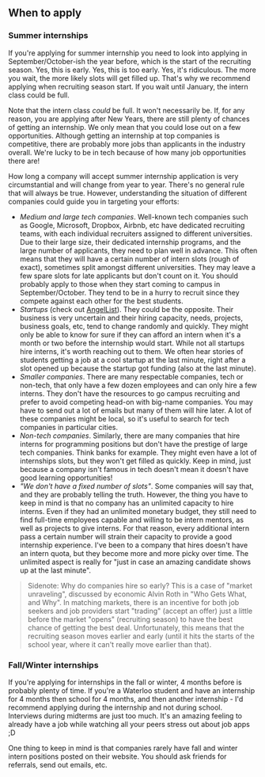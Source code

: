 ## When to apply

### Summer internships

If you're applying for summer internship you need to look into applying in September/October-ish the year before, which is the start of the recruiting season. Yes, this is early. Yes, this is too early. Yes, it's ridiculous. The more you wait, the more likely slots will get filled up. That's why we recommend applying when recruiting season start. If you wait until January, the intern class could be full.

Note that the intern class _could_ be full. It won't necessarily be. If, for any reason, you are applying after New Years, there are still plenty of chances of getting an internship. We only mean that you could lose out on a few opportunities. Although getting an internship at top companies is competitive, there are probably more jobs than applicants in the industry overall. We're lucky to be in tech because of how many job opportunities there are!

How long a company will accept summer internship application is very circumstantial and will change from year to year. There's no general rule that will always be true. However, understanding the situation of different companies could guide you in targeting your efforts:

- *Medium and large tech companies*. Well-known tech companies such as Google, Microsoft, Dropbox, Airbnb, etc have dedicated recruiting teams, with each individual recruiters assigned to different universities. Due to their large size, their dedicated internship programs, and the large number of applicants, they need to plan well in advance. This often means that they will have a certain number of intern slots (rough of exact), sometimes split amongst different universities. They may leave a few spare slots for late applicants but don't count on it. You should probably apply to those when they start coming to campus in September/October. They tend to be in a hurry to recruit since they compete against each other for the best students.
- *Startups* (check out [AngelList](https://angel.co/)). They could be the opposite. Their business is very uncertain and their hiring capacity, needs, projects, business goals, etc, tend to change randomly and quickly. They might only be able to know for sure if they can afford an intern when it's a month or two before the internship would start. While not all startups hire interns, it's worth reaching out to them. We often hear stories of students getting a job at a cool startup at the last minute, right after a slot opened up because the startup got funding (also at the last minute).
- *Smaller companies*. There are many respectable companies, tech or non-tech, that only have a few dozen employees and can only hire a few interns. They don't have the resources to go campus recruiting and prefer to avoid competing head-on with big-name companies. You may have to send out a lot of emails but many of them will hire later. A lot of these companies might be local, so it's useful to search for tech companies in particular cities.
- *Non-tech companies*. Similarly, there are many companies that hire interns for programming positions but don't have the prestige of large tech companies. Think banks for example. They might even have a lot of internships slots, but they won't get filled as quickly. Keep in mind, just because a company isn't famous in tech doesn't mean it doesn't have good learning opportunities!
- *"We don't have a fixed number of slots"*. Some companies will say that, and they are probably telling the truth. However, the thing you have to keep in mind is that no company has an unlimited capacity to hire interns. Even if they had an unlimited monetary budget, they still need to find full-time employees capable and willing to be intern mentors, as well as projects to give interns. For that reason, every additional intern pass a certain number will strain their capacity to provide a good internship experience. I've been to a company that hires doesn't have an intern quota, but they become more and more picky over time. The unlimited aspect is really for "just in case an amazing candidate shows up at the last minute".

> Sidenote: Why do companies hire so early? This is a case of "market unraveling", discussed by economic Alvin Roth in "Who Gets What, and Why". In matching markets, there is an incentive for both job seekers and job providers start "trading" (accept an offer) just a little before the market "opens" (recruiting season) to have the best chance of getting the best deal. Unfortunately, this means that the recruiting season moves earlier and early (until it hits the starts of the school year, where it can't really move earlier than that).

### Fall/Winter internships

If you're applying for internships in the fall or winter, 4 months before is probably plenty of time. If you're a Waterloo student and have an internship for 4 months then school for 4 months, and then another internship - I'd recommend applying during the internship and not during school. Interviews during midterms are just too much. It's an amazing feeling to already have a job while watching all your peers stress out about job apps ;D

One thing to keep in mind is that companies rarely have fall and winter intern positions posted on their website. You should ask friends for referrals, send out emails, etc.
